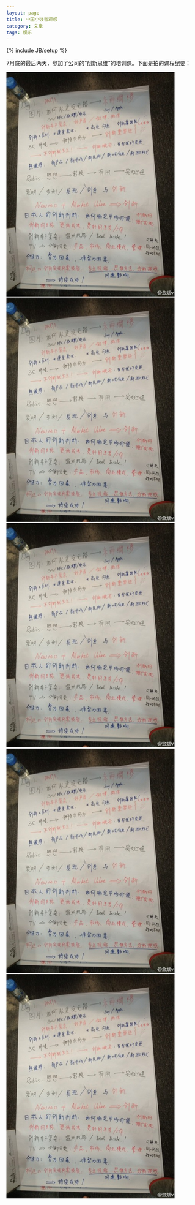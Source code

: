 ```yaml
---
layout: page
title: 中国小强音观感
category: 文章
tags: 娱乐
---
```

{% include JB/setup %}

7月底的最后两天，参加了公司的“创新思维”的培训课。下面是拍的课程纪要：

![Day11](/image/Innovation-Day11.jpg)  
![Day11](/image/Innovation-Day11.jpg)  
![Day11](/image/Innovation-Day11.jpg)  
![Day11](/image/Innovation-Day11.jpg)  
![Day11](/image/Innovation-Day11.jpg)  
